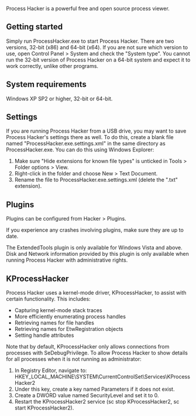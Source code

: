 Process Hacker is a powerful free and open source process viewer.

## Getting started

Simply run ProcessHacker.exe to start Process Hacker. There are two
versions, 32-bit (x86) and 64-bit (x64). If you are not sure which
version to use, open Control Panel > System and check the "System
type". You cannot run the 32-bit version of Process Hacker on a
64-bit system and expect it to work correctly, unlike other programs.

## System requirements

Windows XP SP2 or higher, 32-bit or 64-bit.

## Settings

If you are running Process Hacker from a USB drive, you may want to
save Process Hacker's settings there as well. To do this, create a
blank file named "ProcessHacker.exe.settings.xml" in the same
directory as ProcessHacker.exe. You can do this using Windows Explorer:

1. Make sure "Hide extensions for known file types" is unticked in
   Tools > Folder options > View.
2. Right-click in the folder and choose New > Text Document.
3. Rename the file to ProcessHacker.exe.settings.xml (delete the ".txt"
   extension).

## Plugins

Plugins can be configured from Hacker > Plugins.

If you experience any crashes involving plugins, make sure they
are up to date.

The ExtendedTools plugin is only available for Windows Vista and
above. Disk and Network information provided by this plugin is
only available when running Process Hacker with administrative
rights.

## KProcessHacker

Process Hacker uses a kernel-mode driver, KProcessHacker, to
assist with certain functionality. This includes:

* Capturing kernel-mode stack traces
* More efficiently enumerating process handles
* Retrieving names for file handles
* Retrieving names for EtwRegistration objects
* Setting handle attributes

Note that by default, KProcessHacker only allows connections from
processes with SeDebugPrivilege. To allow Process Hacker to show details
for all processes when it is not running as administrator:

1. In Registry Editor, navigate to:
   HKEY_LOCAL_MACHINE\SYSTEM\CurrentControlSet\Services\KProcessHacker2
2. Under this key, create a key named Parameters if it does not exist.
3. Create a DWORD value named SecurityLevel and set it to 0.
4. Restart the KProcessHacker2 service (sc stop KProcessHacker2,
   sc start KProcessHacker2).

